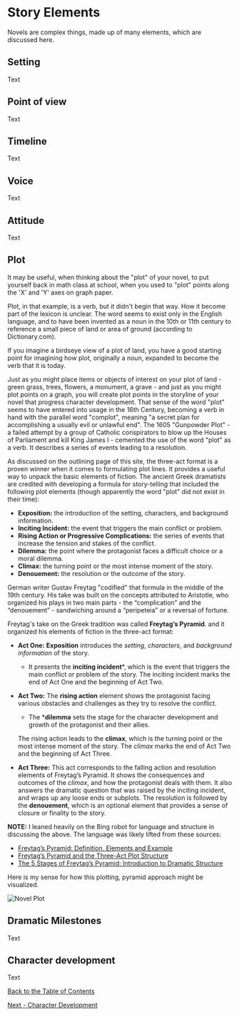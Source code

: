 # Story Elements

Novels are complex things, made up of many elements, which are discussed here.

## Setting

Text

## Point of view

Text

## Timeline

Text

## Voice

Text

## Attitude

Text

## Plot

It may be useful, when thinking about the "plot" of your novel, to put yourself back in math class at school, when you used to "plot" points along the 'X' and 'Y' axes on graph paper.

Plot, in that example, is a verb, but it didn't begin that way. How it become part of the lexicon is unclear. The word seems to exist only in the English language, and to have been invented as a noun in the 10th or 11th century to reference a small piece of land or area of ground (according to Dictionary.com).

If you imagine a birdseye view of a plot of land, you have a good starting point for imagining how plot, originally a noun, expanded to become the verb that it is today.

Just as you might place items or objects of interest on your plot of land - green grass, trees, flowers, a monument, a grave - and just as you might plot points on a graph, you will create plot points in the storyline of your novel that progress character development. That sense of the word "plot" seems to have entered into usage in the 16th Century, becoming a verb in hand with the parallel word "complot", meaning "a secret plan for accomplishing a usually evil or unlawful end". The 1605 "Gunpowder Plot" - a failed attempt by a group of Catholic conspirators to blow up the Houses of Parliament and kill King James I - cemented the use of the word "plot" as a verb. It describes a series of events leading to a resolution.

As discussed on the outlining page of this site, the three-act format is a proven winner when it comes to formulating plot lines. It provides a useful way to unpack the basic elements of fiction. The ancient Greek dramatists are credited with developing a formula for story-telling that included the following plot elements (though apparently the word "plot" did not exist in their time):

* **Exposition:** the introduction of the setting, characters, and background information.
* **Inciting Incident:** the event that triggers the main conflict or problem.
* **Rising Action or Progressive Complications:** the series of events that increase the tension and stakes of the conflict.
* **Dilemma:** the point where the protagonist faces a difficult choice or a moral dilemma.
* **Climax:** the turning point or the most intense moment of the story.
* **Denouement:** the resolution or the outcome of the story.

German writer Gustav Freytag "codified" that formula in the middle of the 19th century. His take was built on the concepts attributed to Aristotle, who organized his plays in two main parts -  the “complication” and the “denouement” - sandwiching around a “peripeteia” or a reversal of fortune. 

Freytag's take on the Greek tradition was called **Freytag’s Pyramid**. and it organized his elements of fiction in the three-act format:

* **Act One:** **Exposition** introduces the *setting*, *characters*, and *background information* of the story. 

    * It presents the **inciting incident***, which is the event that triggers the main conflict or problem of the story. The inciting incident marks the end of Act One and the beginning of Act Two.

* **Act Two:** The **rising action** element shows the protagonist facing various obstacles and challenges as they try to resolve the conflict. 

    * The ***dilemma** sets the stage for the character development and growth of the protagonist and their allies. 
    
    The rising action leads to the **climax**, which is the turning point or the most intense moment of the story. The *climax* marks the end of Act Two and the beginning of Act Three.

* **Act Three:** This act corresponds to the falling action and resolution elements of Freytag’s Pyramid. It shows the consequences and outcomes of the *climax*, and how the protagonist deals with them. It also answers the dramatic question that was raised by the inciting incident, and wraps up any loose ends or subplots. The resolution is followed by the **denouement**, which is an optional element that provides a sense of closure or finality to the story.

**NOTE:** I leaned heavily on the Bing robot for language and structure in discussing the above. The language was likely lifted from these sources:

* [Freytag’s Pyramid: Definition, Elements and Example](https://www.masterclass.com/articles/freytags-pyramid)
* [Freytag’s Pyramid and the Three-Act Plot Structure](https://www.dlandsborough.com/blog/2017/7/11/freytags-pyramid-and-the-three-act-plot-structure)
* [The 5 Stages of Freytag’s Pyramid: Introduction to Dramatic Structure](https://writers.com/freytags-pyramid)

Here is my sense for how this plotting, pyramid approach might be visualized.

![Novel Plot](/../Images/FictionGraph.png)





## Dramatic Milestones

Text

## Character development

Text


[Back to the Table of Contents](/../../index.md)

[Next - Character Development](/Characters.md)
